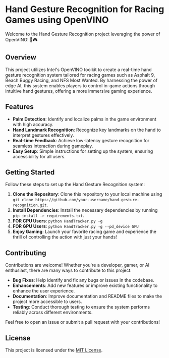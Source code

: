 # Hand Gesture Recognition for Racing Games using OpenVINO

Welcome to the Hand Gesture Recognition project leveraging the power of  OpenVINO! 🚗🎮

## Overview

This project utilizes Intel's OpenVINO toolkit to create a real-time hand gesture recognition system tailored for racing games such as Asphalt 9, Beach Buggy Racing, and NFS Most Wanted. By harnessing the power of edge AI, this system enables players to control in-game actions through intuitive hand gestures, offering a more immersive gaming experience.

## Features

- **Palm Detection**: Identify and localize palms in the game environment with high accuracy.
- **Hand Landmark Recognition**: Recognize key landmarks on the hand to interpret gestures effectively.
- **Real-time Feedback**: Achieve low-latency gesture recognition for seamless interaction during gameplay.
- **Easy Setup**: Simple instructions for setting up the system, ensuring accessibility for all users.

## Getting Started

Follow these steps to set up the Hand Gesture Recognition system:

1. **Clone the Repository**: Clone this repository to your local machine using `git clone https://github.com/your-username/hand-gesture-recognition.git`.
2. **Install Dependencies**: Install the necessary dependencies by running `pip install -r requirements.txt`.
3. **FOR CPU Users**: `python HandTracker.py -g`
4. **FOR GPU Users**: `python HandTracker.py -g --pd_device GPU`
5. **Enjoy Gaming**: Launch your favorite racing game and experience the thrill of controlling the action with just your hands!

## Contributing

Contributions are welcome! Whether you're a developer, gamer, or AI enthusiast, there are many ways to contribute to this project:

- **Bug Fixes**: Help identify and fix any bugs or issues in the codebase.
- **Enhancements**: Add new features or improve existing functionality to enhance the user experience.
- **Documentation**: Improve documentation and README files to make the project more accessible to users.
- **Testing**: Conduct thorough testing to ensure the system performs reliably across different environments.

Feel free to open an issue or submit a pull request with your contributions!

## License

This project is licensed under the [MIT License](LICENSE).
